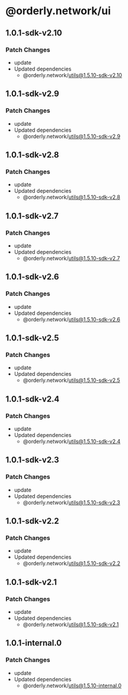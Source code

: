 # @orderly.network/ui

## 1.0.1-sdk-v2.10

### Patch Changes

- update
- Updated dependencies
  - @orderly.network/utils@1.5.10-sdk-v2.10

## 1.0.1-sdk-v2.9

### Patch Changes

- update
- Updated dependencies
  - @orderly.network/utils@1.5.10-sdk-v2.9

## 1.0.1-sdk-v2.8

### Patch Changes

- update
- Updated dependencies
  - @orderly.network/utils@1.5.10-sdk-v2.8

## 1.0.1-sdk-v2.7

### Patch Changes

- update
- Updated dependencies
  - @orderly.network/utils@1.5.10-sdk-v2.7

## 1.0.1-sdk-v2.6

### Patch Changes

- update
- Updated dependencies
  - @orderly.network/utils@1.5.10-sdk-v2.6

## 1.0.1-sdk-v2.5

### Patch Changes

- update
- Updated dependencies
  - @orderly.network/utils@1.5.10-sdk-v2.5

## 1.0.1-sdk-v2.4

### Patch Changes

- update
- Updated dependencies
  - @orderly.network/utils@1.5.10-sdk-v2.4

## 1.0.1-sdk-v2.3

### Patch Changes

- update
- Updated dependencies
  - @orderly.network/utils@1.5.10-sdk-v2.3

## 1.0.1-sdk-v2.2

### Patch Changes

- update
- Updated dependencies
  - @orderly.network/utils@1.5.10-sdk-v2.2

## 1.0.1-sdk-v2.1

### Patch Changes

- update
- Updated dependencies
  - @orderly.network/utils@1.5.10-sdk-v2.1

## 1.0.1-internal.0

### Patch Changes

- update
- Updated dependencies
  - @orderly.network/utils@1.5.10-internal.0
